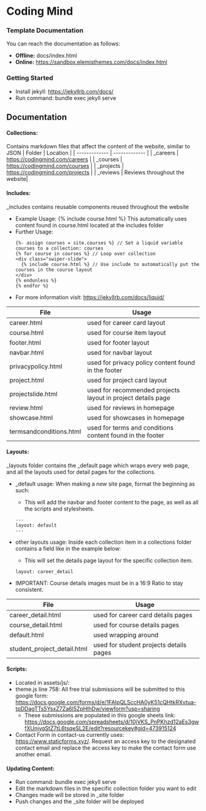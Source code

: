 # Coding Mind 

### Template Documentation
You can reach the documentation as follows:
- **Offline:** docs/index.html
- **Online:** https://sandbox.elemisthemes.com/docs/index.html

### Getting Started
- Install jekyll: https://jekyllrb.com/docs/ 
- Run command: bundle exec jekyll serve

## Documentation
#### Collections: 
Contains markdown files that affect the content of the website, similar to JSON
| Folder  | Location |
| ------------- | ------------- | 
|  _careers |  https://codingmind.com/careers | 
| _courses | https://codingmind.com/courses |
| _projects | https://codingmind.com/projects |
| _reviews | Reviews throughout the website|

#### Includes: 
_includes contains reusable components reused throughout the website
- Example Usage: {% include course.html %}  This automatically uses content found in course.html located at the includes folder 
- Further Usage:             
  ```
  {%- assign courses = site.courses %} // Set a liquid variable courses to a collection: courses
  {% for course in courses %} // Loop over collection 
  <div class="swiper-slide">
    {% include course.html %} // Use include to automatically put the courses in the course layout
  </div>
  {% endunless %}
  {% endfor %}
  ```
 - For more information visit: https://jekyllrb.com/docs/liquid/
 
| File  | Usage |
| ------------- | ------------- | 
|career.html | used for career card layout |
|course.html | used for course item layout |
|footer.html | used for footer layout |
|navbar.html | used for navbar layout |
|privacypolicy.html | used for privacy policy content found in the footer |
|project.html | used for project card layout |
|projectslide.html | used for recommended projects layout in project details page |
|review.html | used for reviews in homepage |
|showcase.html | used for showcases in homepage |
|termsandconditions.html | used for terms and conditions content found in the footer |

#### Layouts: 
_layouts folder contains the _default page which wraps every web page, and all the layouts used for detail pages for the collections.
- _default usage: When making a new site page, format the beginning as such: 
  - This will add the navbar and footer content to the page, as well as all the scripts and stylesheets.
  ```
  ---
  layout: default
  ---
  ```
    
- other layouts usage: Inside each collection item in a collections folder contains a field like in the example below:
   - This will set the details page layout for the specific collection item.
  ```
  layout: career_detail
  ```
- IMPORTANT: Course details images must be in a 16:9 Ratio to stay consistent.

| File  | Usage |
| ------------- | ------------- | 
|career_detail.html  | used for career card details pages |
|course_detail.html  | used for course details pages |
|default.html  | used wrapping around |
|student_project_detail.html | used for student projects details pages |

#### Scripts:
- Located in assets/js/:
- theme.js line 758: All free trial submissions will be submitted to this google form: https://docs.google.com/forms/d/e/1FAIpQLSccHA0yK51cQHtkRXvtua-tpDDagTTs5YsxZ7Za6l5ZpHlhDw/viewform?usp=sharing
  - These submissions are populated in this google sheets link: https://docs.google.com/spreadsheets/d/10jVKS_PnPKhzd12aEs3gwfXUnjyqStZ7tL6tsqeSL2E/edit?resourcekey#gid=473915124
- Contact Form in contact-us currently uses: https://www.staticforms.xyz/. Request an access key to the designated contact email and replace the access key to make the contact form use another email.

#### Updating Content:
- Run command: bundle exec jekyll serve
- Edit the markdown files in the specific collection folder you want to edit 
- Changes made will be stored in _site folder
- Push changes and the _site folder will be deployed

## 
